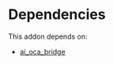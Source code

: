 # Dependencies

This addon depends on:

- [ai_oca_bridge](../../../../odoo-bringout-oca-ai-ai_oca_bridge)
